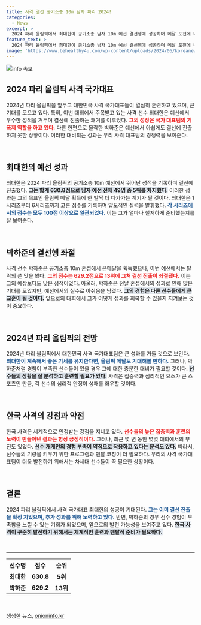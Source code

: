 ```yaml
---
title: 사격 결선 공기소총 10m 남자 파리 2024!
categories:
  - News
excerpt: >
  2024 파리 올림픽에서 최대한이 공기소총 남자 10m 예선 결선행에 성공하며 메달 도전에 나선 반면, 박하준은 결선 진출에 실패했다. 최대한의 불꽃 튀는 경쟁을 주목해보자!
feature_text: >
  2024 파리 올림픽에서 최대한이 공기소총 남자 10m 예선 결선행에 성공하며 메달 도전에 나선 반면, 박하준은 결선 진출에 실패했다. 최대한의 불꽃 튀는 경쟁을 주목해보자!
image: 'https://www.behealthy4u.com/wp-content/uploads/2024/06/koreanews.jpg'
---
```


<p><img src="https://www.behealthy4u.com/wp-content/uploads/2024/06/koreanews.jpg" alt="info 속보" /></p>

<h2 data-ke-size="size26">2024 파리 올림픽 사격 국가대표</h2>

<p data-ke-size="size16">2024년 파리 올림픽을 앞두고 대한민국 사격 국가대표들이 열심히 훈련하고 있으며, 큰 기대를 모으고 있다. 특히, 이번 대회에서 주목받고 있는 사격 선수 최대한은 예선에서 우수한 성적을 거두며 결선에 진출하는 쾌거를 이루었다. <b><span style="color: #ee2323;">그의 성장은 국가 대표팀의 기폭제 역할을 하고 있다.</span></b> 다른 한편으로 몰락한 박하준은 예선에서 아쉽게도 결선에 진출하지 못한 상황이다. 이러한 대비되는 성과는 우리 사격 대표팀의 경쟁력을 보여준다.</p>

<p data-ke-size="size16">&nbsp;</p>

<h2 data-ke-size="size26">최대한의 예선 성과</h2>

<p data-ke-size="size16">최대한은 2024 파리 올림픽의 공기소총 10m 예선에서 뛰어난 성적을 기록하며 결선에 진출했다. <b><span style="background-color: #21538527;">그는 합계 630.8점으로 남자 예선 전체 49명 중 5위를 차지했다.</span></b> 이러한 성과는 그의 목표인 올림픽 메달 획득에 한 발짝 더 다가가는 계기가 될 것이다. 최대한은 1시리즈부터 6시리즈까지 고른 점수를 기록하며 압도적인 실력을 발휘했다. <b><span style="color: #1a5490;">각 시리즈에서의 점수는 모두 100점 이상으로 일관되었다.</span></b> 이는 그가 얼마나 철저하게 준비했는지를 잘 보여준다.</p>

<p data-ke-size="size16">&nbsp;</p>

<h2 data-ke-size="size26">박하준의 결선행 좌절</h2>

<p data-ke-size="size16">사격 선수 박하준은 공기소총 10m 혼성에서 은메달을 획득했으나, 이번 예선에서는 탈락의 쓴 맛을 봤다. <b><span style="color: #ee2323;">그의 점수는 629.2점으로 13위에 그쳐 결선 진출이 좌절됐다.</span></b> 이는 그의 예상보다도 낮은 성적이었다. 아울러, 박하준은 전날 혼성에서의 성과로 인해 많은 기대를 모았지만, 예선에서의 실수로 아쉬움을 남겼다. <b><span style="background-color: #21538527;">그의 경험은 다른 선수들에게 큰 교훈이 될 것이다.</span></b> 앞으로의 대회에서 그가 어떻게 성과를 회복할 수 있을지 지켜보는 것이 중요하다.</p>

<p data-ke-size="size16">&nbsp;</p>

<h2 data-ke-size="size26">2024년 파리 올림픽의 전망</h2>

<p data-ke-size="size16">2024년 파리 올림픽에서 대한민국 사격 국가대표팀은 큰 성과를 거둘 것으로 보인다. <b><span style="color: #1a5490;">최대한이 계속해서 좋은 기세를 유지한다면, 올림픽 메달도 기대해볼 만하다.</span></b> 그러나, 박하준처럼 경험이 부족한 선수들이 있을 경우 그에 대한 충분한 대비가 필요할 것이다. <b><span style="background-color: #21538527;">선수들의 상황을 잘 분석하고 훈련할 필요가 있다.</span></b> 사격은 집중력과 심리적인 요소가 큰 스포츠인 만큼, 각 선수의 심리적 안정이 성패를 좌우할 것이다.</p>

<p data-ke-size="size16">&nbsp;</p>

<h2 data-ke-size="size26">한국 사격의 강점과 약점</h2>

<p data-ke-size="size16">한국 사격은 세계적으로 인정받는 강점을 지니고 있다. <b><span style="color: #ee2323;">선수들의 높은 집중력과 훈련의 노력이 만들어낸 결과는 항상 긍정적이다.</span></b> 그러나, 최근 몇 년 동안 몇몇 대회에서의 부진도 있었다. <b><span style="background-color: #21538527;">선수 개개인의 경험 부족이 약점으로 작용하고 있다는 분석도 있다.</span></b> 따라서, 선수들의 기량을 키우기 위한 프로그램과 멘탈 코칭이 더 필요하다. 우리의 사격 국가대표팀이 더욱 발전하기 위해서는 차세대 선수들이 꼭 필요한 상황이다.</p>

<p data-ke-size="size16">&nbsp;</p>

<h2 data-ke-size="size26">결론</h2>

<p data-ke-size="size16">2024 파리 올림픽에서 사격 국가대표 최대한의 성공이 기대된다. <b><span style="color: #1a5490;">그는 이미 결선 진출을 확정 지었으며, 추가 성과를 위해 노력하고 있다.</span></b> 반면, 박하준의 경우 선수 경험이 부족함을 느낄 수 있는 기회가 되었으며, 앞으로의 발전 가능성을 보여주고 있다. <b><span style="background-color: #21538527;">한국 사격이 꾸준히 발전하기 위해서는 체계적인 훈련과 멘탈적 준비가 필요하다.</span></b></p>

<p data-ke-size="size16">&nbsp;</p>

<hr>

<table style="width:100%; border-collapse:collapse;">
  <tr>
    <th style="text-align: center; height: 30px;"><b>선수명</b></th>
    <th style="text-align: center; height: 30px;"><b>점수</b></th>
    <th style="text-align: center; height: 30px;"><b>순위</b></th>
  </tr>
  <tr>
    <td style="text-align: center; height: 17px;"><b>최대한</b></td>
    <td style="text-align: center; height: 17px;"><b>630.8</b></td>
    <td style="text-align: center; height: 17px;"><b>5위</b></td>
  </tr>
  <tr>
    <td style="text-align: center; height: 17px;"><b>박하준</b></td>
    <td style="text-align: center; height: 17px;"><b>629.2</b></td>
    <td style="text-align: center; height: 17px;"><b>13위</b></td>
  </tr>
</table>

<p data-ke-size="size16">&nbsp;</p>
생생한 뉴스, <a href="https://onioninfo.kr" rel="dofollow">onioninfo.kr</a>


